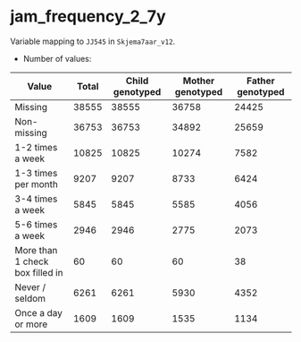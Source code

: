 # jam_frequency_2_7y
Variable mapping to `JJ545` in `Skjema7aar_v12`.
- Number of values:

| Value | Total | Child genotyped | Mother genotyped | Father genotyped |
| ----- | ----- | --------------- | ---------------- | ---------------- |
| Missing | 38555 | 38555 | 36758 | 24425 |
| Non-missing | 36753 | 36753 | 34892 | 25659 |
| 1-2 times a week | 10825 | 10825 | 10274 |7582 |
| 1-3 times per month | 9207 | 9207 | 8733 |6424 |
| 3-4 times a week | 5845 | 5845 | 5585 |4056 |
| 5-6 times a week | 2946 | 2946 | 2775 |2073 |
| More than 1 check box filled in | 60 | 60 | 60 |38 |
| Never / seldom | 6261 | 6261 | 5930 |4352 |
| Once a day or more | 1609 | 1609 | 1535 |1134 |



